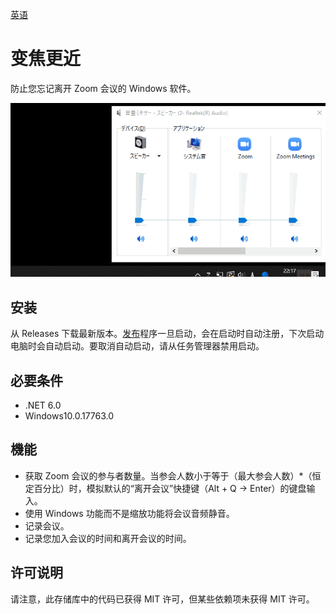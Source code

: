 [英语](https://github.com/34j/ZoomCloser/blob/master/README.en.md)

# 变焦更近

防止您忘记离开 Zoom 会议的 Windows 软件。

![Sample Gif](https://github.com/34j/ZoomCloser/blob/master/ExampleFast.gif)

## 安装

从 Releases 下载最新版本。[发布](https://github.com/34j/ZoomCloser/releases)程序一旦启动，会在启动时自动注册，下次启动电脑时会自动启动。要取消自动启动，请从任务管理器禁用启动。

## 必要条件

-   .NET 6.0
-   Windows10.0.17763.0

## 機能

-   获取 Zoom 会议的参与者数量。当参会人数小于等于（最大参会人数）\*（恒定百分比）时，模拟默认的“离开会议”快捷键（Alt + Q → Enter）的键盘输入。
-   使用 Windows 功能而不是缩放功能将会议音频静音。
-   记录会议。
-   记录您加入会议的时间和离开会议的时间。

## 许可说明

请注意，此存储库中的代码已获得 MIT 许可，但某些依赖项未获得 MIT 许可。
